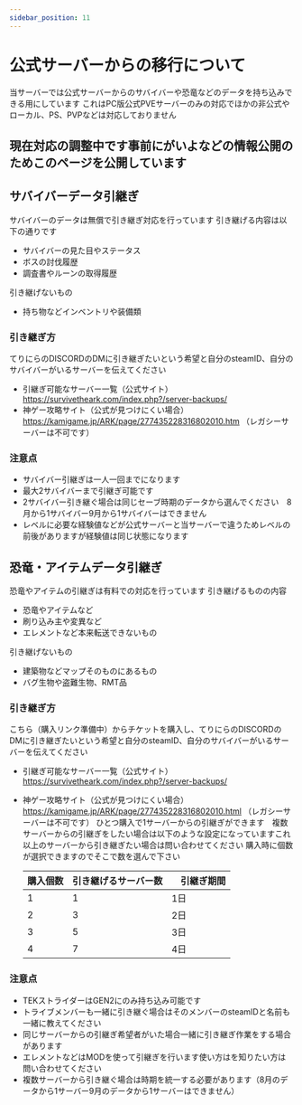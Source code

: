 ```yaml
---
sidebar_position: 11
---
```


# 公式サーバーからの移行について

当サーバーでは公式サーバーからのサバイバーや恐竜などのデータを持ち込みできる用にしています
これはPC版公式PVEサーバーのみの対応でほかの非公式やローカル、PS、PVPなどは対応しておりません
<h2>現在対応の調整中です事前にがいよなどの情報公開のためこのページを公開しています</h2>

## サバイバーデータ引継ぎ

サバイバーのデータは無償で引き継ぎ対応を行っています
引き継げる内容は以下の通りです
- サバイバーの見た目やステータス
- ボスの討伐履歴
- 調査書やルーンの取得履歴


引き継げないもの
- 持ち物などインベントリや装備類
### 引き継ぎ方
てりにらのDISCORDのDMに引き継ぎたいという希望と自分のsteamID、自分のサバイバーがいるサーバーを伝えてください
- 引継ぎ可能なサーバー一覧（公式サイト）https://survivetheark.com/index.php?/server-backups/
- 神ゲー攻略サイト（公式が見つけにくい場合）https://kamigame.jp/ARK/page/277435228316802010.htm
（レガシーサーバーは不可です）
### 注意点
- サバイバー引継ぎは一人一回までになります
- 最大2サバイバーまで引継ぎ可能です
- 2サバイバー引き継ぐ場合は同じセーブ時期のデータから選んでください　8月から1サバイバー9月から1サバイバーはできません
- レベルに必要な経験値などが公式サーバーと当サーバーで違うためレベルの前後がありますが経験値は同じ状態になります

## 恐竜・アイテムデータ引継ぎ
恐竜やアイテムの引継ぎは有料での対応を行っています
引き継げるものの内容
- 恐竜やアイテムなど
- 刷り込み主や変異など
- エレメントなど本来転送できないもの


引き継げないもの
- 建築物などマップそのものにあるもの
- バグ生物や盗難生物、RMT品

### 引き継ぎ方
こちら（購入リンク準備中）からチケットを購入し、てりにらのDISCORDのDMに引き継ぎたいという希望と自分のsteamID、自分のサバイバーがいるサーバーを伝えてください
- 引継ぎ可能なサーバー一覧（公式サイト）https://survivetheark.com/index.php?/server-backups/
- 神ゲー攻略サイト（公式が見つけにくい場合）https://kamigame.jp/ARK/page/277435228316802010.html
（レガシーサーバーは不可です）
ひとつ購入で1サーバーからの引継ぎができます　複数サーバーからの引継ぎをしたい場合は以下のような設定になっていますこれ以上のサーバーから引き継ぎたい場合は問い合わせてください
購入時に個数が選択できますのでそこで数を選んで下さい

  購入個数          | 引き継げるサーバー数 |　引継ぎ期間 
  ------------------ | -------- | ------- 
  1　　 | 1    | 1日     
  2　　 | 3     | 2日     
  3　　 | 5     | 3日     
  4　　　| 7     | 4日     

### 注意点
- TEKストライダーはGEN2にのみ持ち込み可能です
- トライブメンバーも一緒に引き継ぐ場合はそのメンバーのsteamIDと名前も一緒に教えてください
- 同じサーバーからの引継ぎ希望者がいた場合一緒に引き継ぎ作業をする場合があります
- エレメントなどはMODを使って引継ぎを行います使い方はを知りたい方は問い合わせてください
- 複数サーバーから引き継ぐ場合は時期を統一する必要があります（8月のデータから1サーバー9月のデータから1サーバーはできません）

